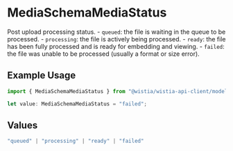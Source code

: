 # MediaSchemaMediaStatus

Post upload processing status. - `queued`: the file is waiting in the queue to be processed. - `processing`: the file is actively being processed. - `ready`: the file has been fully processed and is ready for embedding and viewing. - `failed`: the file was unable to be processed (usually a format or size error).


## Example Usage

```typescript
import { MediaSchemaMediaStatus } from "@wistia/wistia-api-client/models";

let value: MediaSchemaMediaStatus = "failed";
```

## Values

```typescript
"queued" | "processing" | "ready" | "failed"
```